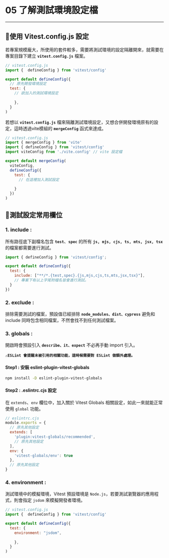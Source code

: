 # 05 了解測試環境設定檔

---

## 🔗使用 Vitest.config.js 設定

若專案規模龐大，所使用的套件較多，需要將測試環境的設定隔離開來，就需要在專案目錄下建立 **`vitest.config.js`** 檔案。

```js
// vitest.config.js
import {  defineConfig } from 'vitest/config'

export default defineConfig({
  // 原先開發環境設定
  test: {
    // 欲加入的測試環境設定
    
    },
  }
)
```

若想以 **`vitest.config.js`** 檔來隔離測試環境設定，又想合併開發環境原有的設定，這時透過vite模組的 **`mergeConfig`** 函式來達成。

```js
// vitest.config.js
import { mergeConfig } from 'vite'
import { defineConfig } from 'vitest/config'
import viteConfig from './vite.config' // vite 設定檔

export default mergeConfig(
  viteConfig,
  defineConfig({
    test: {
      // 在這裡加入測試設定
      
    }
  })
)
```

## 🔗測試設定常用欄位

### 1. include : 

所有路徑底下副檔名包含 **`test`**、**`spec`** 的所有 **`js, mjs, cjs, ts, mts, jsx, tsx`** 的檔案都需要進行測試。 

```js
import { defineConfig } from 'vitest/config';

export default defineConfig({
  test: {
    include: ["**/*.{test,spec}.{js,mjs,cjs,ts,mts,jsx,tsx}"],
    // 專案下有以上字尾附檔名皆會進行測試。
  }
})
```

### 2. exclude :

排除需要測試的檔案，預設值已經排除 **`node_modules、dist、cypress`** 避免和 include 同時包含相同檔案，不然會找不到任何測試檔案。

### 3. globals :

開啟時會預設引入 **`describe、it、expect`** 不必再手動 import 引入。

**`⚠️ESLint 會提醒未被引用的相關功能，這時候需要對 ESLint 做額外處理。`** 

#### Step1 : 安裝 eslint-plugin-vitest-globals

```bash
npm install -D eslint-plugin-vitest-globals
```

#### Step2 : .eslintrc.cjs 設定

在 `extends`、`env` 欄位中，加入關於 Vitest Globals 相關設定，如此一來就能正常使用 `global` 功能。

```js
// eslintrc.cjs
module.exports = {
  // 原先其他設定
  extends: [
    'plugin:vitest-globals/recommended',
    // 原先其他設定
  ],
  env: {
    'vitest-globals/env': true
  },
  // 原先其他設定
}
```

### 4. environment :

測試環境中的模擬環境，Vitest 預設環境是 `Node.js`，若要測試瀏覽器的應用程式，則會指定 `jsdom` 來模擬開發者環境。

```js
// vitest.config.js
import {  defineConfig } from 'vitest/config'

export default defineConfig({
  test: {
    environment: "jsdom",
    
    },
  }
)
```